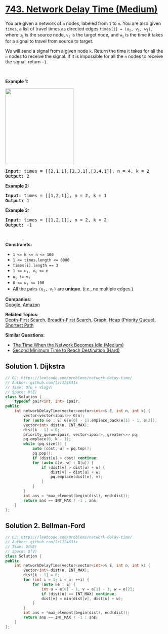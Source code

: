 # [743. Network Delay Time (Medium)](https://leetcode.com/problems/network-delay-time/)

<p>You are given a network of <code>n</code> nodes, labeled from <code>1</code> to <code>n</code>. You are also given <code>times</code>, a list of travel times as directed edges <code>times[i] = (u<sub>i</sub>, v<sub>i</sub>, w<sub>i</sub>)</code>, where <code>u<sub>i</sub></code> is the source node, <code>v<sub>i</sub></code> is the target node, and <code>w<sub>i</sub></code> is the time it takes for a signal to travel from source to target.</p>

<p>We will send a signal from a given node <code>k</code>. Return the time it takes for all the <code>n</code> nodes to receive the signal. If it is impossible for all the <code>n</code> nodes to receive the signal, return <code>-1</code>.</p>

<p>&nbsp;</p>
<p><strong>Example 1:</strong></p>
<img alt="" src="https://assets.leetcode.com/uploads/2019/05/23/931_example_1.png" style="width: 217px; height: 239px;">
<pre><strong>Input:</strong> times = [[2,1,1],[2,3,1],[3,4,1]], n = 4, k = 2
<strong>Output:</strong> 2
</pre>

<p><strong>Example 2:</strong></p>

<pre><strong>Input:</strong> times = [[1,2,1]], n = 2, k = 1
<strong>Output:</strong> 1
</pre>

<p><strong>Example 3:</strong></p>

<pre><strong>Input:</strong> times = [[1,2,1]], n = 2, k = 2
<strong>Output:</strong> -1
</pre>

<p>&nbsp;</p>
<p><strong>Constraints:</strong></p>

<ul>
	<li><code>1 &lt;= k &lt;= n &lt;= 100</code></li>
	<li><code>1 &lt;= times.length &lt;= 6000</code></li>
	<li><code>times[i].length == 3</code></li>
	<li><code>1 &lt;= u<sub>i</sub>, v<sub>i</sub> &lt;= n</code></li>
	<li><code>u<sub>i</sub> != v<sub>i</sub></code></li>
	<li><code>0 &lt;= w<sub>i</sub> &lt;= 100</code></li>
	<li>All the pairs <code>(u<sub>i</sub>, v<sub>i</sub>)</code> are <strong>unique</strong>. (i.e., no multiple edges.)</li>
</ul>


**Companies**:  
[Google](https://leetcode.com/company/google), [Amazon](https://leetcode.com/company/amazon)

**Related Topics**:  
[Depth-First Search](https://leetcode.com/tag/depth-first-search/), [Breadth-First Search](https://leetcode.com/tag/breadth-first-search/), [Graph](https://leetcode.com/tag/graph/), [Heap (Priority Queue)](https://leetcode.com/tag/heap-priority-queue/), [Shortest Path](https://leetcode.com/tag/shortest-path/)

**Similar Questions**:
* [The Time When the Network Becomes Idle (Medium)](https://leetcode.com/problems/the-time-when-the-network-becomes-idle/)
* [Second Minimum Time to Reach Destination (Hard)](https://leetcode.com/problems/second-minimum-time-to-reach-destination/)

## Solution 1. Dijkstra

```cpp
// OJ: https://leetcode.com/problems/network-delay-time/
// Author: github.com/lzl124631x
// Time: O(E + VlogV)
// Space: O(E)
class Solution {
    typedef pair<int, int> ipair;
public:
    int networkDelayTime(vector<vector<int>>& E, int n, int k) {
        vector<vector<ipair>> G(n);
        for (auto &e : E) G[e[0] - 1].emplace_back(e[1] - 1, e[2]);
        vector<int> dist(n, INT_MAX);
        dist[k - 1] = 0;
        priority_queue<ipair, vector<ipair>, greater<>> pq;
        pq.emplace(0, k - 1);
        while (pq.size()) {
            auto [cost, u] = pq.top();
            pq.pop();
            if (dist[u] > cost) continue; 
            for (auto &[v, w] : G[u]) {
                if (dist[v] > dist[u] + w) {
                    dist[v] = dist[u] + w;
                    pq.emplace(dist[v], v);
                }
            }
        }
        int ans = *max_element(begin(dist), end(dist));
        return ans == INT_MAX ? -1 : ans;
    }
};
```

## Solution 2. Bellman-Ford

```cpp
// OJ: https://leetcode.com/problems/network-delay-time/
// Author: github.com/lzl124631x
// Time: O(VE)
// Space: O(V)
class Solution {
public:
    int networkDelayTime(vector<vector<int>>& E, int n, int k) {
        vector<int> dist(n, INT_MAX);
        dist[k - 1] = 0;
        for (int i = 1; i < n; ++i) {
            for (auto &e : E) {
                int u = e[0] - 1, v = e[1] - 1, w = e[2];
                if (dist[u] == INT_MAX) continue;
                dist[v] = min(dist[v], dist[u] + w);
            }
        }
        int ans = *max_element(begin(dist), end(dist));
        return ans == INT_MAX ? -1 : ans;
    }
};
```